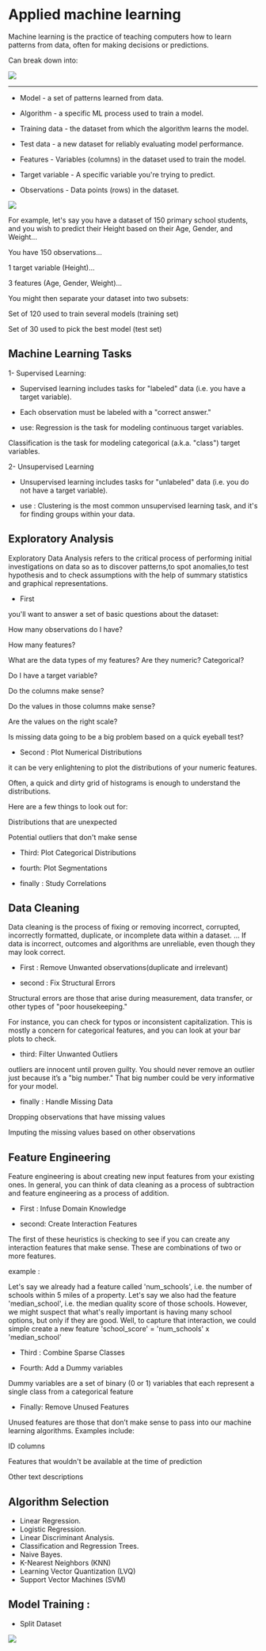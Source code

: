 # Applied machine learning 

Machine learning is the practice of teaching computers how to learn patterns from data, often for making decisions or predictions.

Can break down into:


![](https://elitedatascience.com/wp-content/uploads/2018/05/What-Goes-Into-a-Successful-Model.jpg)


---

- Model - a set of patterns learned from data.

- Algorithm - a specific ML process used to train a model.

- Training data - the dataset from which the algorithm learns the model.

- Test data - a new dataset for reliably evaluating model performance.

- Features - Variables (columns) in the dataset used to train the model.

- Target variable - A specific variable you're trying to predict.

- Observations - Data points (rows) in the dataset.


![](https://elitedatascience.com/wp-content/uploads/2017/06/primary-school-example-terms.jpg)


For example, let's say you have a dataset of 150 primary school students, and you wish to predict their Height based on their Age, Gender, and Weight...

You have 150 observations...

1 target variable (Height)...

3 features (Age, Gender, Weight)...

You might then separate your dataset into two subsets:

Set of 120 used to train several models (training set)

Set of 30 used to pick the best model (test set)


## Machine Learning Tasks

1- Supervised Learning:

- Supervised learning includes tasks for "labeled" data (i.e. you have a target variable).

- Each observation must be labeled with a "correct answer."

- use:
 Regression is the task for modeling continuous target variables.

Classification is the task for modeling categorical (a.k.a. "class") target variables.

2- Unsupervised Learning

- Unsupervised learning includes tasks for "unlabeled" data (i.e. you do not have a target variable).

- use : 
Clustering is the most common unsupervised learning task, and it's for finding groups within your data.


 
## Exploratory Analysis

Exploratory Data Analysis refers to the critical process of performing initial investigations on data so as to discover patterns,to spot anomalies,to test hypothesis and to check assumptions with the help of summary statistics and graphical representations.

- First

you'll want to answer a set of basic questions about the dataset:

How many observations do I have?

How many features?

What are the data types of my features? Are they numeric? Categorical?

Do I have a target variable?

Do the columns make sense?

Do the values in those columns make sense?

Are the values on the right scale?

Is missing data going to be a big problem based on a quick eyeball test?


- Second : Plot Numerical Distributions

it can be very enlightening to plot the distributions of your numeric features.

Often, a quick and dirty grid of histograms is enough to understand the distributions.

Here are a few things to look out for:

Distributions that are unexpected

Potential outliers that don't make sense


- Third: Plot Categorical Distributions

- fourth: Plot Segmentations

- finally : Study Correlations


## Data Cleaning 

Data cleaning is the process of fixing or removing incorrect, corrupted, incorrectly formatted, duplicate, or incomplete data within a dataset. ... If data is incorrect, outcomes and algorithms are unreliable, even though they may look correct.

- First : Remove Unwanted observations(duplicate and irrelevant)

- second : Fix Structural Errors

Structural errors are those that arise during measurement, data transfer, or other types of "poor housekeeping."

For instance, you can check for typos or inconsistent capitalization. This is mostly a concern for categorical features, and you can look at your bar plots to check.


- third: Filter Unwanted Outliers

outliers are innocent until proven guilty. You should never remove an outlier just because it’s a "big number." That big number could be very informative for your model.

- finally : Handle Missing Data

Dropping observations that have missing values

Imputing the missing values based on other observations


## Feature Engineering 

Feature engineering is about creating new input features from your existing ones.
In general, you can think of data cleaning as a process of subtraction and feature engineering as a process of addition.


- First : Infuse Domain Knowledge

- second: Create Interaction Features

The first of these heuristics is checking to see if you can create any interaction features that make sense. These are combinations of two or more features.


example :

 Let's say we already had a feature called 'num_schools', i.e. the number of schools within 5 miles of a property.
Let's say we also had the feature 'median_school', i.e. the median quality score of those schools.
However, we might suspect that what's really important is having many school options, but only if they are good.
Well, to capture that interaction, we could simple create a new feature 'school_score' = 'num_schools' x 'median_school'


- Third : Combine Sparse Classes


- Fourth: Add a Dummy variables 

Dummy variables are a set of binary (0 or 1) variables that each represent a single class from a categorical feature


- Finally: Remove Unused Features

Unused features are those that don’t make sense to pass into our machine learning algorithms. Examples include:

ID columns

Features that wouldn't be available at the time of prediction

Other text descriptions



## Algorithm Selection

- Linear Regression.
- Logistic Regression.
- Linear Discriminant Analysis.
- Classification and Regression Trees.
- Naive Bayes.
- K-Nearest Neighbors (KNN)
- Learning Vector Quantization (LVQ)
- Support Vector Machines (SVM)


## Model Training : 

- Split Dataset


![](https://elitedatascience.com/wp-content/uploads/2017/06/Train-Test-Split-Diagram.jpg)